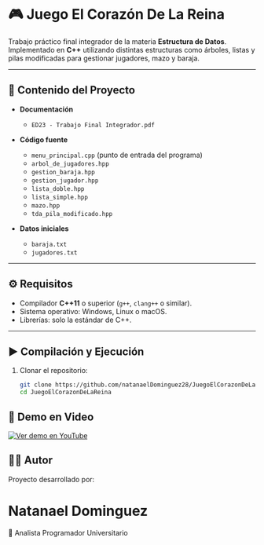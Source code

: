 # 🎮 Juego El Corazón De La Reina

Trabajo práctico final integrador de la materia **Estructura de Datos**.  
Implementado en **C++** utilizando distintas estructuras como árboles, listas y pilas modificadas para gestionar jugadores, mazo y baraja.

---

## 📂 Contenido del Proyecto

- **Documentación**  
  - `ED23 - Trabajo Final Integrador.pdf`

- **Código fuente**  
  - `menu_principal.cpp` (punto de entrada del programa)  
  - `arbol_de_jugadores.hpp`  
  - `gestion_baraja.hpp`  
  - `gestion_jugador.hpp`  
  - `lista_doble.hpp`  
  - `lista_simple.hpp`  
  - `mazo.hpp`  
  - `tda_pila_modificado.hpp`

- **Datos iniciales**  
  - `baraja.txt`  
  - `jugadores.txt`

---

## ⚙️ Requisitos

- Compilador **C++11** o superior (`g++`, `clang++` o similar).
- Sistema operativo: Windows, Linux o macOS.
- Librerías: solo la estándar de C++.

---

## ▶️ Compilación y Ejecución

1. Clonar el repositorio:

   ```bash
   git clone https://github.com/natanaelDominguez28/JuegoElCorazonDeLaReina.git
   cd JuegoElCorazonDeLaReina
## 🎥 Demo en Video

[![Ver demo en YouTube](assets/demo_thumbnail.png)](https://youtu.be/AT8Zk0sq-hU)

## 👨‍💻 Autor

Proyecto desarrollado por:

# Natanael Dominguez

📌 Analista Programador Universitario
